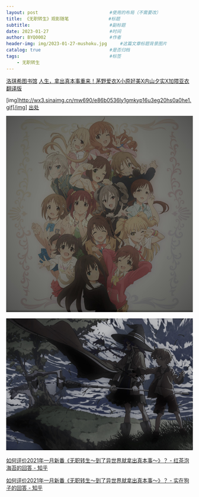 ```yaml
---
layout: post                           #使用的布局（不需要改）
title: 《无职转生》观影随笔               #标题
subtitle:                              #副标题
date: 2023-01-27                       #时间
author: BYQ0002                        #作者
header-img: img/2023-01-27-mushoku.jpg     #这篇文章标题背景图片
catalog: true                          #是否归档
tags:                                  #标签
    - 无职转生
---
```


[洛琪希图书馆](https://www.roxylib.com/)
[人生，拿出真本事重来！茅野爱衣X小原好美X内山夕实X加隈亚衣 翻译版](https://weibo.com/ttarticle/p/show?id=2309404592635481292959)

[img]http://wx3.sinaimg.cn/mw690/e86b0536ly1gmkyp16u3eg20hs0a0he1.gif[/img]
[出处](https://weibo.com/3899327798/JCQdEq8sn)

![](img/2018-10-30-imas-cg.jpg)

![](img/2023-01-27-mushoku.jpg)

[如何评价2021年一月新番《无职转生～到了异世界就拿出真本事～》？ - 红茶泡海苔的回答 - 知乎](https://www.zhihu.com/question/437001989/answer/1676110560)

[如何评价2021年一月新番《无职转生～到了异世界就拿出真本事～》？ - 实在狗子的回答 - 知乎](https://www.zhihu.com/question/437001989/answer/1677063848)